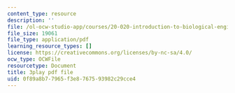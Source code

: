 ```yaml
---
content_type: resource
description: ''
file: /ol-ocw-studio-app/courses/20-020-introduction-to-biological-engineering-design-spring-2009/0f89a8b77965f3e8767593982c29cce4_LRcYRm5daCU.pdf
file_size: 19061
file_type: application/pdf
learning_resource_types: []
license: https://creativecommons.org/licenses/by-nc-sa/4.0/
ocw_type: OCWFile
resourcetype: Document
title: 3play pdf file
uid: 0f89a8b7-7965-f3e8-7675-93982c29cce4
---
```

